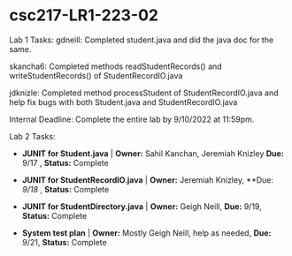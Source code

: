# csc217-LR1-223-02

Lab 1 Tasks:
gdneill: Completed student.java and did the java doc for the same.

skancha6: Completed methods readStudentRecords() and writeStudentRecords() of StudentRecordIO.java

jdknizle: Completed method processStudent of StudentRecordIO.java and help fix bugs with both Student.java and StudentRecordIO.java

Internal Deadline: Complete the entire lab by 9/10/2022 at 11:59pm.

Lab 2 Tasks:
- **JUNIT for Student.java** | **Owner:** Sahil Kanchan, Jeremiah Knizley **Due:** 9/17 , **Status:** Complete

- **JUNIT for StudentRecordIO.java** | **Owner:** Jeremiah Knizley, **Due: *9/18* , **Status:** Complete

- **JUNIT for StudentDirectory.java** | **Owner:** Geigh Neill, **Due:** 9/19, **Status:** Complete

- **System test plan** | **Owner:** Mostly Geigh Neill, help as needed, **Due:** 9/21, **Status:** Complete
